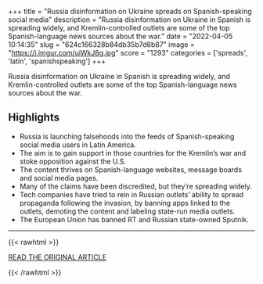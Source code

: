 +++
title = "Russia disinformation on Ukraine spreads on Spanish-speaking social media"
description = "Russia disinformation on Ukraine in Spanish is spreading widely, and Kremlin-controlled outlets are some of the top Spanish-language news sources about the war."
date = "2022-04-05 10:14:35"
slug = "624c166328b84db35b7d6b87"
image = "https://i.imgur.com/uiWkJ8g.jpg"
score = "1293"
categories = ['spreads', 'latin', 'spanishspeaking']
+++

Russia disinformation on Ukraine in Spanish is spreading widely, and Kremlin-controlled outlets are some of the top Spanish-language news sources about the war.

## Highlights

- Russia is launching falsehoods into the feeds of Spanish-speaking social media users in Latin America.
- The aim is to gain support in those countries for the Kremlin’s war and stoke opposition against the U.S.
- The content thrives on Spanish-language websites, message boards and social media pages.
- Many of the claims have been discredited, but they’re spreading widely.
- Tech companies have tried to rein in Russian outlets’ ability to spread propaganda following the invasion, by banning apps linked to the outlets, demoting the content and labeling state-run media outlets.
- The European Union has banned RT and Russian state-owned Sputnik.

---

{{< rawhtml >}}
  <p class="article-category">
    <a target="_blank" href="https://www.nbcnews.com/news/latino/russia-disinformation-ukraine-spreading-spanish-speaking-media-rcna22843">READ THE ORIGINAL ARTICLE</a>
  </p>
{{< /rawhtml >}}
